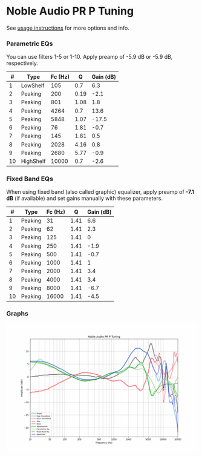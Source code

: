 # Noble Audio PR P Tuning
See [usage instructions](https://github.com/jaakkopasanen/AutoEq#usage) for more options and info.

### Parametric EQs
You can use filters 1-5 or 1-10. Apply preamp of -5.9 dB or -5.9 dB, respectively.

|   # | Type      |   Fc (Hz) |    Q |   Gain (dB) |
|-----|-----------|-----------|------|-------------|
|   1 | LowShelf  |       105 | 0.7  |         6.3 |
|   2 | Peaking   |       200 | 0.19 |        -2.1 |
|   3 | Peaking   |       801 | 1.08 |         1.8 |
|   4 | Peaking   |      4264 | 0.7  |        13.6 |
|   5 | Peaking   |      5848 | 1.07 |       -17.5 |
|   6 | Peaking   |        76 | 1.81 |        -0.7 |
|   7 | Peaking   |       145 | 1.81 |         0.5 |
|   8 | Peaking   |      2028 | 4.16 |         0.8 |
|   9 | Peaking   |      2680 | 5.77 |        -0.9 |
|  10 | HighShelf |     10000 | 0.7  |        -2.6 |

### Fixed Band EQs
When using fixed band (also called graphic) equalizer, apply preamp of **-7.1 dB** (if available) and set gains manually with these parameters.

|   # | Type    |   Fc (Hz) |    Q |   Gain (dB) |
|-----|---------|-----------|------|-------------|
|   1 | Peaking |        31 | 1.41 |         6.6 |
|   2 | Peaking |        62 | 1.41 |         2.3 |
|   3 | Peaking |       125 | 1.41 |         0   |
|   4 | Peaking |       250 | 1.41 |        -1.9 |
|   5 | Peaking |       500 | 1.41 |        -0.7 |
|   6 | Peaking |      1000 | 1.41 |         1   |
|   7 | Peaking |      2000 | 1.41 |         3.4 |
|   8 | Peaking |      4000 | 1.41 |         3.4 |
|   9 | Peaking |      8000 | 1.41 |        -6.7 |
|  10 | Peaking |     16000 | 1.41 |        -4.5 |

### Graphs
![](./Noble%20Audio%20PR%20P%20Tuning.png)
